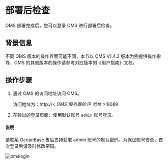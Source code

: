 # 部署后检查

OMS 部署完成后，您可以登录 OMS 进行部署后检查。

## 背景信息

不同 OMS 版本的操作界面可能不同，本节以 OMS V1.4.3 版本为例提供操作指导，OMS 的其他版本的操作请参考对应版本的《用户指南》文档。

## 操作步骤

1. 通过 OMS 的访问地址访问 OMS。

   访问地址为：http://\< *OMS 服务器的 IP 地址* \>:8089

2. 在弹出的登录页面，使用默认账号 `admin` 账号登录。

  <main id="notice" type='explain'>
    <h4>说明</h4>
    <p>请联系 OceanBase 售后支持获取 admin 账号的默认密码。为保证账号安全，首次登录后请及时修改密码。</p>
  </main>

   ![omslogin](https://help-static-aliyun-doc.aliyuncs.com/assets/img/zh-CN/0395899061/p210557.png)
